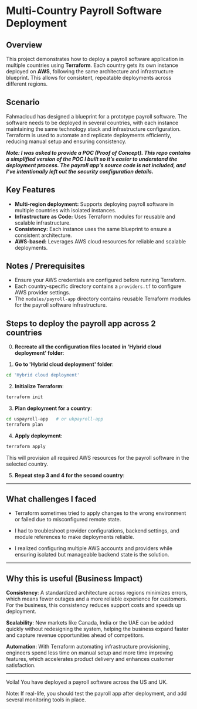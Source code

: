 # Multi-Country Payroll Software Deployment


## Overview

This project demonstrates how to deploy a payroll software application in multiple countries using **Terraform**. Each country gets its own instance deployed on **AWS**, following the same architecture and infrastructure blueprint. This allows for consistent, repeatable deployments across different regions.


## Scenario

Fahmacloud has designed a blueprint for a prototype payroll software. The software needs to be deployed in several countries, with each instance maintaining the same technology stack and infrastructure configuration. Terraform is used to automate and replicate deployments efficiently, reducing manual setup and ensuring consistency.

***Note: I was asked to provide a POC (Proof of Concept). This repo contains a simplified version of the POC I built so it’s easier to understand the deployment process. The payroll app’s source code is not included, and I’ve intentionally left out the security configuration details.***


## Key Features

* **Multi-region deployment:** Supports deploying payroll software in multiple countries with isolated instances.
* **Infrastructure as Code:** Uses Terraform modules for reusable and scalable infrastructure.
* **Consistency:** Each instance uses the same blueprint to ensure a consistent architecture.
* **AWS-based:** Leverages AWS cloud resources for reliable and scalable deployments.


## Notes / Prerequisites

* Ensure your AWS credentials are configured before running Terraform.
* Each country-specific directory contains a `providers.tf` to configure AWS provider settings.
* The `modules/payroll-app` directory contains reusable Terraform modules for the payroll software infrastructure.


## Steps to deploy the payroll app across 2 countries

0. **Recreate all the configuration files located in 'Hybrid cloud deployment' folder**:
   
1. **Go to 'Hybrid cloud deployment' folder**:

```bash
cd 'Hybrid cloud deployment'
```

2. **Initialize Terraform**:

```bash
terraform init
```

3. **Plan deployment for a country**:

```bash
cd uspayroll-app   # or ukpayroll-app
terraform plan
```

4. **Apply deployment**:

```bash
terraform apply
```

This will provision all required AWS resources for the payroll software in the selected country.

5. **Repeat step 3 and 4 for the second country**:


---


## What challenges I faced 

- Terraform sometimes tried to apply changes to the wrong environment or failed due to misconfigured remote state. 

- I had to troubleshoot provider configurations, backend settings, and module references to make deployments reliable. 

- I realized configuring multiple AWS accounts and providers while ensuring isolated but manageable backend state is the solution.


---


## Why this is useful (Business Impact)

**Consistency**: A standardized architecture across regions minimizes errors, which means fewer outages and a more reliable experience for customers. For the business, this consistency reduces support costs and speeds up deployment.

**Scalability**: New markets like Canada, India or the UAE can be added quickly without redesigning the system, helping the business expand faster and capture revenue opportunities ahead of competitors.

**Automation**: With Terraform automating infrastructure provisioning, engineers spend less time on manual setup and more time improving features, which accelerates product delivery and enhances customer satisfaction.


---

Voila! You have deployed a payroll software across the US and UK. 

Note: If real-life, you should test the payroll app after deployment, and add several monitoring tools in place.  


